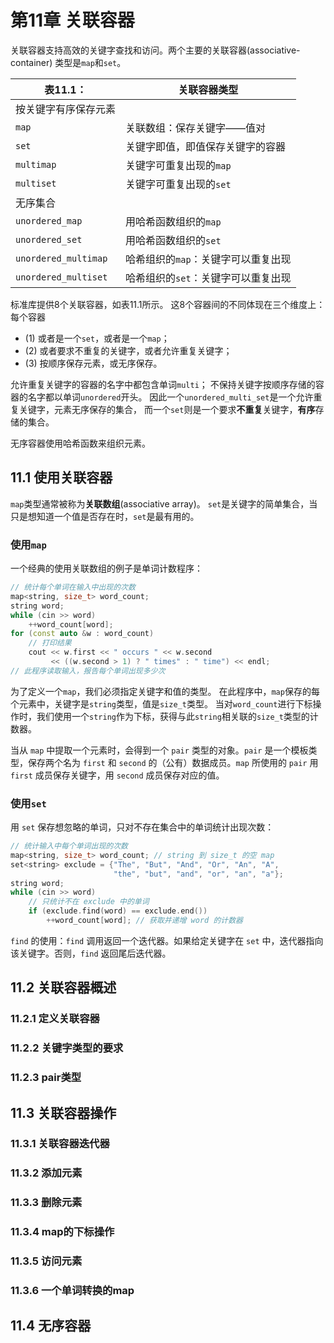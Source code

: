 # 第11章 关联容器

关联容器支持高效的关键字查找和访问。两个主要的关联容器(associative-container) 类型是`map`和`set`。

| 表11.1：             | 关联容器类型                        |
| -------------------- | ----------------------------------- |
| 按关键字有序保存元素 |                                     |
| `map`                | 关联数组：保存关键字——值对          |
| `set`                | 关键字即值，即值保存关键字的容器    |
| `multimap`           | 关键字可重复出现的`map`             |
| `multiset`           | 关键字可重复出现的`set`             |
| 无序集合             |                                     |
| `unordered_map`      | 用哈希函数组织的`map`               |
| `unordered_set`      | 用哈希函数组织的`set`               |
| `unordered_multimap` | 哈希组织的`map`：关键字可以重复出现 |
| `unordered_multiset` | 哈希组织的`set`：关键字可以重复出现 |

标准库提供8个关联容器，如表11.1所示。
这8个容器间的不同体现在三个维度上：每个容器

- (1) 或者是一个`set`，或者是一个`map`；
- (2) 或者要求不重复的关键字，或者允许重复关键字；
- (3) 按顺序保存元素，或无序保存。

允许重复关键字的容器的名字中都包含单词`multi`；
不保持关键字按顺序存储的容器的名字都以单词`unordered`开头。
因此一个`unordered_multi_set`是一个允许重复关键字，元素无序保存的集合，
而一个`set`则是一个要求**不重复**关键字，**有序**存储的集合。

无序容器使用哈希函数来组织元素。

## 11.1 使用关联容器

`map`类型通常被称为**关联数组**(associative array)。
`set`是关键字的简单集合，当只是想知道一个值是否存在时，`set`是最有用的。

### 使用`map`

一个经典的使用关联数组的例子是单词计数程序：

```cpp
// 统计每个单词在输入中出现的次数
map<string, size_t> word_count;
string word;
while (cin >> word)
    ++word_count[word];
for (const auto &w : word_count)
    // 打印结果
    cout << w.first << " occurs " << w.second
         << ((w.second > 1) ? " times" : " time") << endl;
// 此程序读取输入，报告每个单词出现多少次
```

为了定义一个`map`，我们必须指定关键字和值的类型。
在此程序中，`map`保存的每个元素中，关键字是`string`类型，值是`size_t`类型。
当对`word_count`进行下标操作时，我们使用一个`string`作为下标，获得与此`string`相关联的`size_t`类型的计数器。

当从 `map` 中提取一个元素时，会得到一个 `pair` 类型的对象。`pair` 是一个模板类型，保存两个名为 `first` 和 `second` 的（公有）数据成员。`map` 所使用的 `pair` 用 `first` 成员保存关键字，用 `second` 成员保存对应的值。

### 使用`set`

用 `set` 保存想忽略的单词，只对不存在集合中的单词统计出现次数：

```cpp
// 统计输入中每个单词出现的次数
map<string, size_t> word_count; // string 到 size_t 的空 map
set<string> exclude = {"The", "But", "And", "Or", "An", "A",
                       "the", "but", "and", "or", "an", "a"};
string word;
while (cin >> word)
    // 只统计不在 exclude 中的单词
    if (exclude.find(word) == exclude.end())
        ++word_count[word]; // 获取并递增 word 的计数器
```

`find` 的使用：`find` 调用返回一个迭代器。如果给定关键字在 `set` 中，迭代器指向该关键字。否则，`find` 返回尾后迭代器。



## 11.2 关联容器概述

### 11.2.1 定义关联容器

### 11.2.2 关键字类型的要求

### 11.2.3 pair类型

## 11.3 关联容器操作

### 11.3.1 关联容器迭代器

### 11.3.2 添加元素

### 11.3.3 删除元素

### 11.3.4 map的下标操作

### 11.3.5 访问元素

### 11.3.6 一个单词转换的map

## 11.4 无序容器
